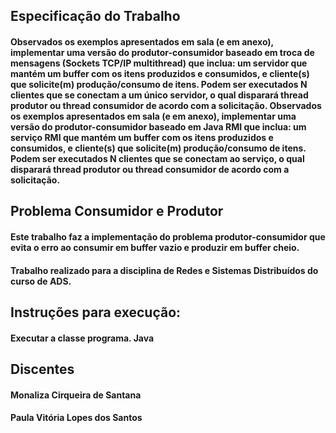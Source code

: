 

## Especificação do Trabalho

<h4>Observados os exemplos apresentados em sala (e em anexo), implementar uma versão do produtor-consumidor baseado em troca de mensagens (Sockets TCP/IP multithread) que inclua: um servidor que mantém um buffer com os itens produzidos e consumidos, e cliente(s) que solicite(m) produção/consumo de itens. Podem ser executados N clientes que se conectam a um único servidor, o qual disparará thread produtor ou thread consumidor de acordo com a solicitação.
Observados os exemplos apresentados em sala (e em anexo), implementar uma versão do produtor-consumidor baseado em Java RMI que inclua: um serviço RMI que mantém um buffer com os itens produzidos e consumidos, e cliente(s) que solicite(m) produção/consumo de itens. Podem ser executados N clientes que se conectam ao serviço, o qual disparará thread produtor ou thread consumidor de acordo com a solicitação.</h4>


## Problema Consumidor e Produtor


<h4> Este trabalho faz a implementação do problema produtor-consumidor que evita o erro ao consumir em buffer vazio e produzir em buffer cheio.</h4>
<h4>Trabalho realizado para a disciplina de Redes e Sistemas Distribuídos do curso de ADS.</h4>


## Instruções para execução:
<h4> Executar a classe programa. Java</h4>



## Discentes

<h4> Monaliza Cirqueira de Santana </h4>
<h4> Paula Vitória Lopes dos Santos </h4>
